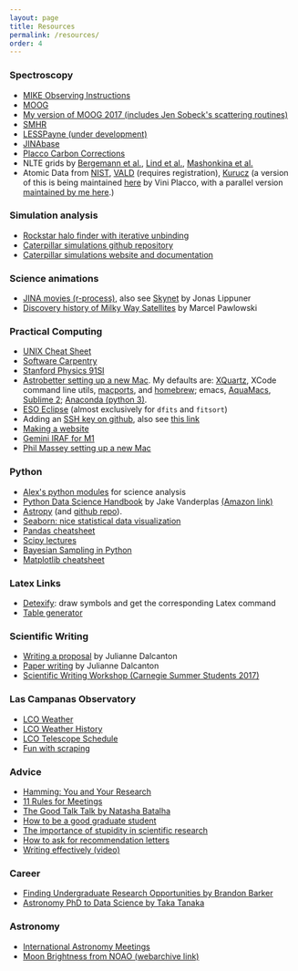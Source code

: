 ```yaml
---
layout: page
title: Resources
permalink: /resources/
order: 4
---
```


### Spectroscopy
* [MIKE Observing Instructions](https://github.com/alexji/mikerun)
* [MOOG](http://www.as.utexas.edu/~chris/moog.html)
* [My version of MOOG 2017 (includes Jen Sobeck's scattering routines)](https://github.com/alexji/moog17scat)
* [SMHR](https://github.com/andycasey/smhr)
* [LESSPayne (under development)](https://github.com/alexji/LESSPayne)
* [JINAbase](http://jinabase.pythonanywhere.com/)
* [Placco Carbon Corrections](http://vplacco.pythonanywhere.com/)
* NLTE grids by [Bergemann et al.](http://nlte.mpia.de/), [Lind et al.](http://www.inspect-stars.com/cp/application.py/), [Mashonkina et al.](http://spectrum.inasan.ru/nLTE/)
* Atomic Data from [NIST](https://physics.nist.gov/PhysRefData/ASD/lines_form.html), [VALD](http://vald.astro.univie.ac.at/~vald3/php/vald.php) (requires registration), [Kurucz](http://kurucz.harvard.edu/linelists.html) (a version of this is being maintained [here](https://github.com/vmplacco/linemake) by Vini Placco, with a parallel version [maintained by me here](https://github.com/alexji/linemake).)

### Simulation analysis
* [Rockstar halo finder with iterative unbinding](https://bitbucket.org/alexji/rockstar)
* [Caterpillar simulations github repository](https://github.com/caterpillarproject/)
* [Caterpillar simulations website and documentation](http://www.caterpillarproject.org/)

### Science animations
* [JINA movies (r-process)](http://www.jinaweb.org/html/movies.html), also see [Skynet](http://jonaslippuner.com/research/skynet/) by Jonas Lippuner
* [Discovery history of Milky Way Satellites](http://marcelpawlowski.com/wp-content/uploads3/MWsatellites_discoveries.mp4) by Marcel Pawlowski

### Practical Computing
* [UNIX Cheat Sheet](/UNIXCheatSheet.pdf)
* [Software Carpentry](https://software-carpentry.org/)
* [Stanford Physics 91SI](https://web.stanford.edu/class/physics91SI/cgi-bin/?page_id=13)
* [Astrobetter setting up a new Mac](http://www.astrobetter.com/wiki/Setup+a+New+Mac+for+Astronomy). My defaults are: [XQuartz](https://www.xquartz.org/), XCode command line utils, [macports](https://www.macports.org/), and [homebrew](https://brew.sh/); emacs, [AquaMacs](http://aquamacs.org/), [Sublime 2](https://www.sublimetext.com/2); [Anaconda (python 3)](https://conda.io/docs/user-guide/install/download.html).
* [ESO Eclipse](https://www.eso.org/sci/software/eclipse/) (almost exclusively for `dfits` and `fitsort`)
* Adding an [SSH key on github](https://help.github.com/articles/generating-a-new-ssh-key-and-adding-it-to-the-ssh-agent/), also see [this link](https://www.digitalocean.com/community/tutorials/how-to-configure-ssh-key-based-authentication-on-a-linux-server)
* [Making a website](https://astrosites.github.io/index.html)
* [Gemini IRAF for M1](https://gemini-iraf-vm-tutorial.readthedocs.io/en/stable/)
* [Phil Massey setting up a new Mac](http://www2.lowell.edu/users/massey/Macsoftware.html)

### Python
* [Alex's python modules](https://github.com/alexji/alexmods) for science analysis
* [Python Data Science Handbook](https://github.com/jakevdp/PythonDataScienceHandbook) by Jake Vanderplas [(Amazon link)](https://www.amazon.com/_/dp/1491912057)
* [Astropy](http://www.astropy.org/) (and [github repo](https://github.com/astropy/astropy)).
* [Seaborn: nice statistical data visualization](https://seaborn.pydata.org/)
* [Pandas cheatsheet](https://nbviewer.jupyter.org/github/groverpr/learn_python_libraries/blob/master/pandas/pandas_cheatsheet.ipynb)
* [Scipy lectures](https://www.scipy-lectures.org/)
* [Bayesian Sampling in Python](https://github.com/alexji/cda-samplers)
* [Matplotlib cheatsheet](https://github.com/rougier/matplotlib-cheatsheet)

### Latex Links
* [Detexify](http://detexify.kirelabs.org/classify.html): draw symbols and get the corresponding Latex command
* [Table generator](https://www.tablesgenerator.com/)

### Scientific Writing
* [Writing a proposal](https://www.discovermagazine.com/the-sciences/unsolicited-advice-xiii-how-to-craft-a-well-argued-proposal) by Julianne Dalcanton
* [Paper writing](https://lavinia.as.arizona.edu/~gbesla/ASTR_520_Spring2017_files/Lecture21.pdf) by Julianne Dalcanton
* [Scientific Writing Workshop (Carnegie Summer Students 2017)](/scientific-writing-summer2017.pdf)

### Las Campanas Observatory
* [LCO Weather](http://weather.lco.cl/)
* [LCO Weather History](http://weather.lco.cl/clima/weather/Magellan/weathercalendar.html)
* [LCO Telescope Schedule](http://www.lco.cl/telescopes-information/telescope-schedules/)
* [Fun with scraping](https://github.com/alexji/scrapetelescopeschedule)

### Advice
* [Hamming: You and Your Research](http://www.cs.virginia.edu/~robins/YouAndYourResearch.html)
* [11 Rules for Meetings](https://www.nature.com/articles/d41586-019-02295-z)
* [The Good Talk Talk by Natasha Batalha](https://natashabatalha.github.io/GoodTalkTalk.pdf)
* [How to be a good graduate student](https://www.preposterousuniverse.com/blog/2007/09/26/unsolicited-advice-iv-how-to-be-a-good-graduate-student/)
* [The importance of stupidity in scientific research](files/schwartz-2008.pdf)
* [How to ask for recommendation letters](https://twitter.com/astroarianna/status/1582039372282486786?s=20&t=6dbH71gxMo3LR3SFCLE5bg)
* [Writing effectively (video)](https://youtu.be/vtIzMaLkCaM)

### Career
* [Finding Undergraduate Research Opportunities by Brandon Barker](https://astrobarker.github.io/undresearch.html)
* [Astronomy PhD to Data Science by Taka Tanaka](https://github.com/taka-tanaka/astronomy-to-data-science/blob/master/ATDS.pdf)

### Astronomy
* [International Astronomy Meetings](http://www.cadc-ccda.hia-iha.nrc-cnrc.gc.ca/en/meetings/index.html)
* [Moon Brightness from NOAO (webarchive link)](https://web.archive.org/web/20210312010916/https://www.noao.edu/noao/noaonews/mar94/art20.html)
  

